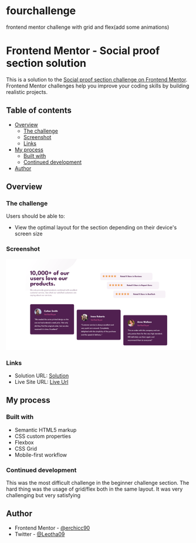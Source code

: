 # fourchallenge
frontend mentor challenge with grid and flex(add some animations)
# Frontend Mentor - Social proof section solution

This is a solution to the [Social proof section challenge on Frontend Mentor](https://www.frontendmentor.io/challenges/social-proof-section-6e0qTv_bA). Frontend Mentor challenges help you improve your coding skills by building realistic projects. 

## Table of contents

- [Overview](#overview)
  - [The challenge](#the-challenge)
  - [Screenshot](#screenshot)
  - [Links](#links)
- [My process](#my-process)
  - [Built with](#built-with)
  - [Continued development](#continued-development)
- [Author](#author)


## Overview

### The challenge

Users should be able to:

- View the optimal layout for the section depending on their device's screen size

### Screenshot

![](https://github.com/erchicco90/fourchallenge/blob/main/design/Frontend%20Mentor%20Social%20proof%20section%20desktop.png?=raw)


### Links

- Solution URL: [Solution](https://github.com/erchicco90/fourchallenge)
- Live Site URL: [Live Url](https://erchicco90.github.io/fourchallenge/)

## My process

### Built with

- Semantic HTML5 markup
- CSS custom properties
- Flexbox
- CSS Grid
- Mobile-first workflow


### Continued development

This was the most difficult challenge in the beginner challenge section. The hard thing was the usage of grid/flex both in the same layout. It was very challenging but very satisfying


## Author

- Frontend Mentor - [@erchicc90](https://www.frontendmentor.io/profile/erchicco90)
- Twitter - [@Leotha09](https://www.twitter.com/leotha09)

